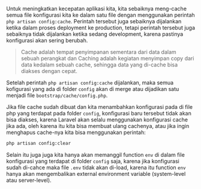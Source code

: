 Untuk meningkatkan kecepatan aplikasi kita, kita sebaiknya meng-cache semua file konfigurasi kita ke dalam satu file dengan menggunakan perintah `php artisan config:cache`. Perintah tersebut juga sebaiknya dijalankan ketika dalam proses deployment ke production, tetapi perintah tersebut juga sebaiknya tidak dijalankan ketika sedang development, karena pastinya konfigurasi akan sering berubah.

> Cache adalah tempat penyimpanan sementara dari data dalam sebuah perangkat dan Caching adalah kegiatan menyimpan copy dari data kedalam sebuah cache, sehingga data yang di-cache bisa diakses dengan cepat.

Setelah perintah `php artisan config:cache` dijalankan, maka semua kofigurasi yang ada di folder `config` akan di merge atau dijadikan satu menjadi file `bootstrap/cache/config.php`.

Jika file cache sudah dibuat dan kita menambahkan konfigurasi pada di file php yang terdapat pada folder `config`, konfigurasi baru tersebut tidak akan bisa diakses, karena Laravel akan selalu menggunakan konfigurasi cache jika ada, oleh karena itu kita bisa membuat ulang cachenya, atau jika ingin menghapus cache-nya kita bisa menggunakan perintah:

```bash
php artisan config:clear
```

Selain itu juga juga kita hanya akan memanggil function `env` di dalam file konfigurasi yang terdapat di folder `config` saja, karena jika konfigurasi sudah di-cahce maka file `.env` tidak akan di-load, karena itu function `env` hanya akan mengembalikan external environment variable (system-level atau server-level).